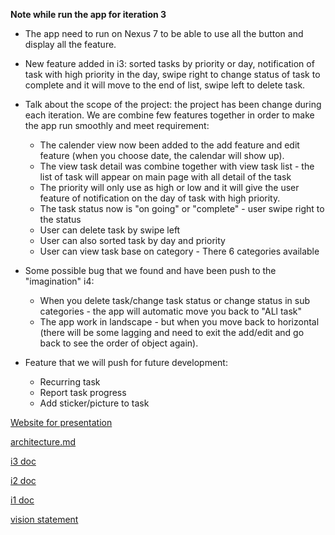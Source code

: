 **Note while run the app for iteration 3**

- The app need to run on Nexus 7 to be able to use all the button and display all the feature.
- New feature added in i3: sorted tasks by priority or day, notification of task with high priority in the day,
swipe right to change status of task to complete and it will move to the end of list, swipe left to delete task.
- Talk about the scope of the project: the project has been change during each iteration. We are combine few features together 
in order to make the app run smoothly and meet requirement: 
    - The calender view now been added to the add feature and edit feature (when you choose date, the calendar will show up).
    - The view task detail was combine together with view task list - the list of task will appear on main page with all detail of the task
    - The priority will only use as high or low and it will give the user feature of notification on the day of task with high priority.
    - The task status now is "on going" or "complete" - user swipe right to the status
    - User can delete task by swipe left
    - User can also sorted task by day and priority
    - User can view task base on category - There 6 categories available 
  
- Some possible bug that we found and have been push to the "imagination" i4:
    - When you delete task/change task status or change status in sub categories - the app will automatic move you back to "ALl task"
    - The app work in landscape - but when you move back to horizontal (there will be some lagging and need to exit the add/edit and go back to see the order of object again).

- Feature that we will push for future development:
    - Recurring task
    - Report task progress
    - Add sticker/picture to task

[Website for presentation](https://emily0906.github.io/Task-Monitoring/)

[architecture.md](https://code.cs.umanitoba.ca/3350-winter-2021-a03/taskmonitoring-group4-comp3350-a03-winter2021/-/blob/master/architecture.md)

[i3 doc](https://code.cs.umanitoba.ca/3350-winter-2021-a03/taskmonitoring-group4-comp3350-a03-winter2021/-/blob/master/i3_worksheet.md)

[i2 doc](https://code.cs.umanitoba.ca/3350-winter-2021-a03/taskmonitoring-group4-comp3350-a03-winter2021/-/blob/master/I2Worksheet.md)

[i1 doc](https://code.cs.umanitoba.ca/3350-winter-2021-a03/taskmonitoring-group4-comp3350-a03-winter2021/-/blob/master/i1_worksheet.md)

[vision statement](https://code.cs.umanitoba.ca/3350-winter-2021-a03/taskmonitoring-group4-comp3350-a03-winter2021/-/blob/master/Vision.md)
